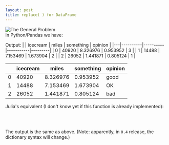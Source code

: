 ```yaml
---
layout: post
title: replace( ) for DataFrame
---
```


<div dir="ltr" style="text-align: left;" trbidi="on">
<div dir="ltr" style="text-align: left;" trbidi="on">
<img alt="The General Problem" src="http://imgs.xkcd.com/comics/the_general_problem.png" /><br />
In Python/Pandas we have:

<script src="https://gist.github.com/aflyax/29fbce693d198040cd68.js"></script>
Output:
|   | icecream | miles    | something | opinion |
|---|----------|----------|-----------|---------|
| 0 | 40920    | 8.326976 | 0.953952  | 3       |
| 1 | 14488    | 7.153469 | 1.673904  | 2       |
| 2 | 26052    | 1.441871 | 0.805124  | 1       |

|   | icecream | miles    | something | opinion |
|---|----------|----------|-----------|---------|
| 0 | 40920    | 8.326976 | 0.953952  | good    |
| 1 | 14488    | 7.153469 | 1.673904  | OK      |
| 2 | 26052    | 1.441871 | 0.805124  | bad     |

Julia's equivalent (I don't know yet if this function is already implemented):<br />
<br />
<script src="https://gist.github.com/aflyax/23dfcfcedc53e44026f0.js"></script><br />
The output is the same as above. (Note: apparently, in <code>0.4</code> release, the dictionary syntax will change.)</div>